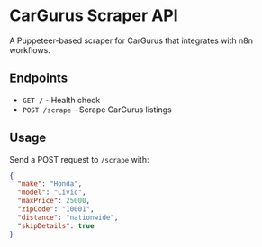 # CarGurus Scraper API

A Puppeteer-based scraper for CarGurus that integrates with n8n workflows.

## Endpoints

- `GET /` - Health check
- `POST /scrape` - Scrape CarGurus listings

## Usage

Send a POST request to `/scrape` with:
```json
{
  "make": "Honda",
  "model": "Civic",
  "maxPrice": 25000,
  "zipCode": "10001",
  "distance": "nationwide",
  "skipDetails": true
}
